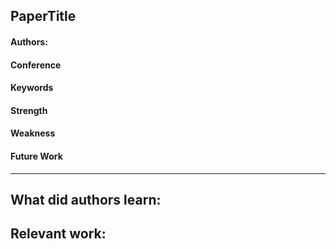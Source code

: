 ## PaperTitle

#### Authors: 
#### Conference
#### Keywords

#### Strength
#### Weakness
#### Future Work
---
**What did authors learn:**
-
**Relevant work:**
-
